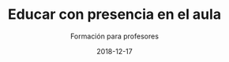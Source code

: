 ---
title: "Educar con presencia en el aula"
subtitle: "Formación para profesores"
description: "Formación para profesores que quieren relacionarse con sus alumnos de forma respetuosa, resolviendo conflictos de forma democrática. Impartidos por Laura Díaz de Entresotos."
type: profesores
date: 2018-12-17
url: "/formacion-profesorado"
infantiltitle: "Un programa bianual para educadores de infantil …"
infantildesc: "El maestro de infantil se debate entre dos mundos.<br>Por un lado trabaja en la escuela, dentro del sistema educativo tradicional. Pero en sus orígenes la escuela no fue pensada para los  niños de la etapa de infantil, y su marco normativo y de relaciones choca frontalmente con las necesidades de los niños de 0-6 años.<br><br>Y, por otro lado, el maestro de infantil sustituye a la familia en los cuidados más básicos, convirtiéndose en un referente afectivo e influyendo decisivamente en el desarrollo emocional de los niños.<br><br>Educar con presencia en el aula aborda la contradicción en la que vive la escuela infantil, y proporciona claridad y reflexión para cambiar las prácticas del educador de infantil, adaptándose a la situación particular de cada centro.<br>¿El resultado? Una mejor atención a los niños y las familias, y una mayor satisfacción y seguridad en el trabajo."
infantilimg: "/img/profesores/formacion_infantil.jpg"
secundariatitle: " … y para educadores de primaria y secundaria"
secundariadesc: "En la actualidad los profesores se enfrentan a un gran desafío para desarrollar su labor docente. Por un lado un sistema con clases masificadas y un programa muy rígido. Por otro lado una perdida de autoridad frente a alumnos que no responden al sistema y a los que, además de enseñar su asignatura, tienen que “acoger” con sus problemas, conflictos y dificultades. En este contexto no es extraño que aparezca la frustración, el estrés y el desánimo.<br>La realidad es que el mundo está cambiando, y el modelo “tradicional” de escuela que hemos heredado en el que el profesor atesora el conocimiento y lo vuelca sobre el alumno, en el que el profesor goza de la autoridad para conseguir la obediencia del alumno, ha quedado desfasado. Hoy sabemos que el alumno puede y quiere tener un papel más activo en su proceso de aprendizaje. La era de la información en la que vivimos pone el conocimiento a disposición de todos. Además los cambios en la sociedad y en el modelo de familia han propiciado la pérdida de la autoridad basada en el poder que tan bien funcionaba en el modelo tradicional.<br>El resultado es que los profesores están sometidos a mucho estrés y a condiciones de trabajo que dificultan su labor. En estas condiciones resulta difícil encontrar la manera de estar en el aula y de relacionarse con los alumnos, la manera de atender a los conflictos y situaciones difíciles que se presentan, o a los problemas que los alumnos traen a la escuela pero que no surgen en ella.<br>“Educar con presencia en el aula” propone un marco de relaciones que restablece la autoridad del profesor basada en la influencia y el respeto. También proporciona una visión nueva del alumno, imprescindible para afrontar conflictos y problemas de comportamiento y emocionales, sin violencia. Desde este nuevo enfoque los profesores pueden desarrollar su trabajo con mayor seguridad, tranquilidad y satisfacción."
secundariaimg: "/img/profesores/formacion_secundaria_primaria.jpg"
programatitle: "Mejora la relación con tus alumnos"
programaimg: "/img/profesores/laura_formacion.jpg"
programadesc: "El programa está dirigido a mejorar la capacidad de cada profesor para establecer con los alumnos vínculos que aseguren una mejor convivencia y que le permitan convertirse en un referente para el grupo.<br><br>En el desarrollo del programa se cuestionan gran parte de las ideas tradicionales acerca de las relaciones en la escuela y la educación. En la actualidad disponemos de una ingente cantidad de información científica acerca de las consecuencias negativas de la disciplina punitiva en la gestión de grupos, de cómo el estrés afecta al aprendizaje, de las estrategias más eficaces para resolver conflictos y problemas de comportamiento, etc. Partiendo de los resultados y conocimientos derivados de la investigación propondremos un enfoque que modifica y fortalece profundamente las relaciones en el ámbito de la escuela.<br><br>Esta formación anual es una oportunidad única de adquirir y mejorar las habilidades del profesor para gestionar el aula con eficacia, mejorar la convivencia, resolver conflictos de manera pacífica y respetuosa, ofrecer apoyo emocional a sus alumnos, fortalecer la relación con ellos, y ganar autoridad.<br><br><h2>Formación práctica, adaptada al centro</h2>El programa tiene una vocación eminentemente práctica con el objetivo de que se traduzca en cambios tangibles en el centro. Por este motivo, se parte de un marco teórico que se adaptará a la realidad del centro, las necesidades de los docentes y las características del alumnado. La arquitectura, organización y medios con los que cuenta la escuela, plantean limitaciones que no se pueden obviar. El trabajo del docente es un trabajo exigente que plantea retos que únicamente este conoce y comprende. Es por ello que el programa se enriquece y personaliza con el trabajo en grupo y las experiencias de todos los participantes.<br><br>Trabajaremos con casos reales de los participantes, aplicando los conceptos teóricos cubiertos en el programa, para obtener una formación perfectamente adaptada a la casuística singular del centro.<br><br>"
basestitle: "Las bases del programa"
base1title: "Disciplina no punitiva"
base1img: "/img/profesores/1_disciplina_no_punitiva.jpg"
base1desc: "**Sí, existe una forma de educar sin recurrir a castigos ni recompensas.** Una disciplina sin castigos ni recompensas, en la que la resolución de los conflictos se centra en la búsqueda de los sentimientos y necesidades subyacentes; la convivencia y el respeto son los ejes desde los que se establecen las normas y los límites; y el liderazgo y la autoridad se basan en la experiencia y la participación."
base2title: "Educación basada en el apego"
base2img: "/img/profesores/2_apego.jpg"
base2desc: "**Las bases de un desarrollo emocional saludable.** Los vínculos saludables durante la primera infancia están relacionados con el desarrollo de la autoestima, la confianza y la autonomía futuros. El equilibrio entre seguridad y autonomía es especialmente importante en situaciones de conflicto, separaciones, adaptaciones y en la relación con las familias."
base3title: "Habilidades de comunicación"
base3img: "/img/profesores/3_comunicacion.jpg"
base3desc: "**Resolver conflictos en el aula.** Una comunicación que fortalece las relaciones y permite la colaboración. Una comunicación no violenta, que ayuda a gestionar conflictos en los que todos ganen."
base4title: "Gestión de las emociones"
base4img: "/img/profesores/4_emociones.jpg"
base4desc: "**El poder de la conexión con los niños.** Las emociones tienen un gran impacto en el aprendizaje. Reconocimiento del estrés y el trauma como las causas primarias de los problemas emocionales y de comportamiento. Escucha empática y aceptación de las emociones del niño. Énfasis en la prevención."
contacto: "¿Te gustaría realizar esta formación en tu centro?¿Tienes alguna pregunta?<br>Ponte en contacto conmigo y te enviaré la descripción completa del programa y las diferentes modalidades."
---